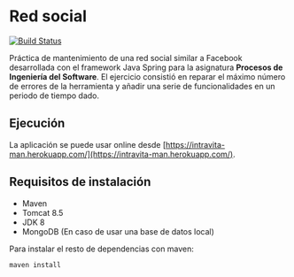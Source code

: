 # Red social

[![Build Status](https://travis-ci.org/soker90/Red-Social.svg?branch=master)](https://travis-ci.org/soker90/Red-Social)

Práctica de mantenimiento de una red social similar a Facebook desarrollada con el framework Java Spring para la asignatura **Procesos de Ingeniería del Software**. El ejercicio consistió en reparar el máximo número de errores de la herramienta y añadir una serie de funcionalidades en un periodo de tiempo dado.

## Ejecución

La aplicación se puede usar online desde [https://intravita-man.herokuapp.com/](https://intravita-man.herokuapp.com/).

## Requisitos de instalación
- Maven
- Tomcat 8.5
- JDK 8
- MongoDB (En caso de usar una base de datos local)

Para instalar el resto de dependencias con maven:
```sh
maven install
```
